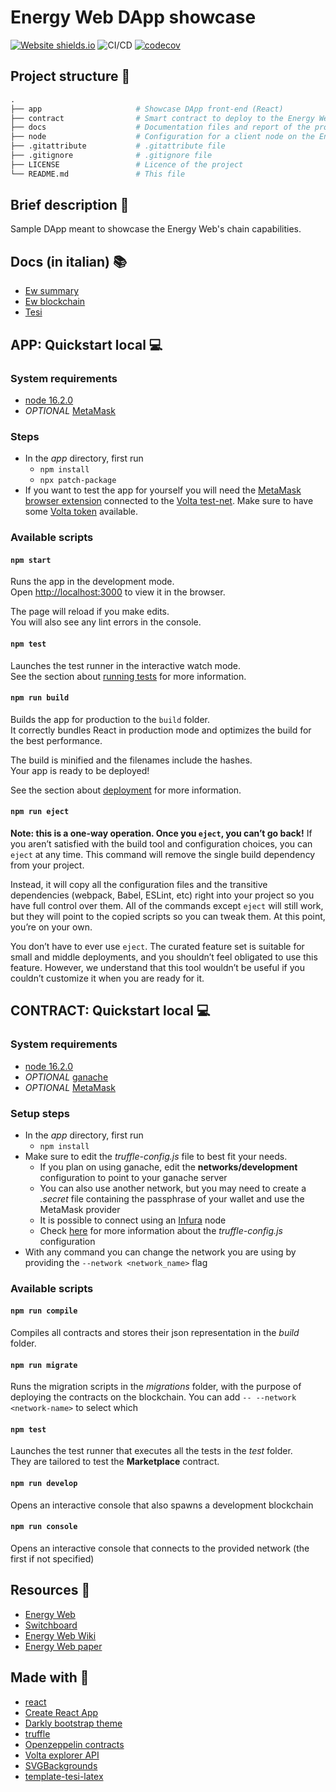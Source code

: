 # Energy Web DApp showcase

[![Website shields.io](https://img.shields.io/website-up-down-green-red/http/shields.io.svg)](https://tendto.github.io/EW-showcase/)
![CI/CD](https://github.com/TendTo/EW-showcase/workflows/Production/badge.svg)
[![codecov](https://codecov.io/gh/TendTo/EW-showcase/branch/master/graph/badge.svg?token=WYZ1RF09ZN)](https://codecov.io/gh/TendTo/EW-showcase)

## Project structure 📁
```py
.
├── app                     # Showcase DApp front-end (React)
├── contract                # Smart contract to deploy to the Energy Web Testnet - Volta (Truffle)
├── docs                    # Documentation files and report of the project (LateX)
├── node                    # Configuration for a client node on the Energy Web Testnet - Volta (openehtereum)
├── .gitattribute           # .gitattribute file
├── .gitignore              # .gitignore file
├── LICENSE                 # Licence of the project
└── README.md               # This file
```

## Brief description 📝
Sample DApp meant to showcase the Energy Web's chain capabilities.

## Docs (in italian) 📚
- [Ew summary](./docs/EW_summary.pdf)
- [Ew blockchain](./docs/EW_blockchain.pdf)
- [Tesi](./docs/Tesi.pdf)

## APP: Quickstart local 💻

### System requirements
- [node 16.2.0](https://nodejs.org/)
- _OPTIONAL_ [MetaMask](https://metamask.io/)

### Steps
- In the _app_ directory, first run
    - `npm install`
    - `npx patch-package`
- If you want to test the app for yourself you will need the [MetaMask browser extension](https://metamask.io/) connected to the [Volta test-net](https://energyweb.atlassian.net/wiki/spaces/EWF/pages/703201459/Volta+Connecting+to+Remote+RPC+and+Metamask). Make sure to have some [Volta token](https://voltafaucet.energyweb.org/) available.

### Available scripts
#### `npm start`
Runs the app in the development mode.\
Open [http://localhost:3000](http://localhost:3000) to view it in the browser.

The page will reload if you make edits.\
You will also see any lint errors in the console.

#### `npm test`
Launches the test runner in the interactive watch mode.\
See the section about [running tests](https://facebook.github.io/create-react-app/docs/running-tests) for more information.

#### `npm run build`
Builds the app for production to the `build` folder.\
It correctly bundles React in production mode and optimizes the build for the best performance.

The build is minified and the filenames include the hashes.\
Your app is ready to be deployed!

See the section about [deployment](https://facebook.github.io/create-react-app/docs/deployment) for more information.

#### `npm run eject`

**Note: this is a one-way operation. Once you `eject`, you can’t go back!**
If you aren’t satisfied with the build tool and configuration choices, you can `eject` at any time. This command will remove the single build dependency from your project.

Instead, it will copy all the configuration files and the transitive dependencies (webpack, Babel, ESLint, etc) right into your project so you have full control over them. All of the commands except `eject` will still work, but they will point to the copied scripts so you can tweak them. At this point, you’re on your own.

You don’t have to ever use `eject`. The curated feature set is suitable for small and middle deployments, and you shouldn’t feel obligated to use this feature. However, we understand that this tool wouldn’t be useful if you couldn’t customize it when you are ready for it.

## CONTRACT: Quickstart local 💻

### System requirements
- [node 16.2.0](https://nodejs.org/)
- _OPTIONAL_ [ganache](https://www.trufflesuite.com/ganache)
- _OPTIONAL_ [MetaMask](https://metamask.io/)

### Setup steps
- In the _app_ directory, first run
    - `npm install`
- Make sure to edit the _truffle-config.js_ file to best fit your needs. 
    - If you plan on using ganache, edit the **networks/development** configuration to point to your ganache server
    - You can also use another network, but you may need to create a _.secret_ file containing the passphrase of your wallet and use the MetaMask provider
    - It is possible to connect using an [Infura](https://infura.io/) node
    - Check [here](https://www.trufflesuite.com/docs/truffle/reference/configuration) for more information about the  _truffle-config.js_ configuration
- With any command you can change the network you are using by providing the `--network <network_name>` flag

### Available scripts
#### `npm run compile`
Compiles all contracts and stores their json representation in the _build_ folder.

#### `npm run migrate`
Runs the migration scripts in the _migrations_ folder, with the purpose of deploying the contracts on the blockchain.
You can add `-- --network <network-name>` to select which 

#### `npm test`
Launches the test runner that executes all the tests in the _test_ folder.  
They are tailored to test the **Marketplace** contract.

#### `npm run develop`
Opens an interactive console that also spawns a development blockchain

#### `npm run console`
Opens an interactive console that connects to the provided network (the first if not specified)

## Resources 📖
- [Energy Web](https://www.energyweb.org/)
- [Switchboard](https://switchboard.energyweb.org/)
- [Energy Web Wiki](https://energyweb.atlassian.net/wiki/home)
- [Energy Web paper](https://energyweb.org/reports/the-energy-web-chain/)

## Made with 🔧
- [react](https://reactjs.org/)
- [Create React App](https://create-react-app.dev/)
- [Darkly bootstrap theme](https://bootswatch.com/darkly/)
- [truffle](https://www.trufflesuite.com/truffle)
- [Openzeppelin contracts](https://openzeppelin.com/contracts/)
- [Volta explorer API](https://volta-explorer.energyweb.org/api-docs)
- [SVGBackgrounds](https://www.svgbackgrounds.com/)
- [template-tesi-latex](https://github.com/UNICT-DMI/template-tesi-latex)